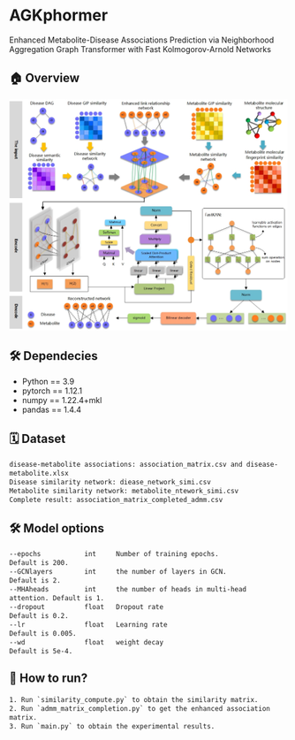 # AGKphormer
Enhanced Metabolite-Disease Associations Prediction via Neighborhood Aggregation Graph Transformer with Fast Kolmogorov-Arnold Networks

## 🏠 Overview
![image](flow_chart.jpg)


## 🛠️ Dependecies
- Python == 3.9
- pytorch == 1.12.1
- numpy == 1.22.4+mkl
- pandas == 1.4.4


## 🗓️ Dataset
```
disease-metabolite associations: association_matrix.csv and disease-metabolite.xlsx
Disease similarity network: diease_network_simi.csv
Metabolite similarity network: metabolite_ntework_simi.csv
Complete result: association_matrix_completed_admm.csv
```

## 🛠️ Model options
```
--epochs           int     Number of training epochs.                   Default is 200.
--GCNlayers        int     the number of layers in GCN.                 Default is 2.
--MHAheads         int     the number of heads in multi-head attention. Default is 1.
--dropout          float   Dropout rate                                 Default is 0.2.
--lr               float   Learning rate                                Default is 0.005.
--wd               float   weight decay                                 Default is 5e-4.

```

## 🎯 How to run?
```
1. Run `similarity_compute.py` to obtain the similarity matrix.
2. Run `admm_matrix_completion.py` to get the enhanced association matrix.
3. Run `main.py` to obtain the experimental results.
```

